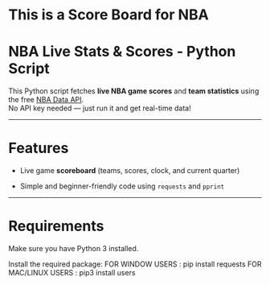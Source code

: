 # This is a Score Board for NBA #

#  NBA Live Stats & Scores - Python Script

This Python script fetches **live NBA game scores** and **team statistics** using the free [NBA Data API](https://data.nba.net/).  
No API key needed — just run it and get real-time data!

---

# Features

-  Live game **scoreboard** (teams, scores, clock, and current quarter)

-  Simple and beginner-friendly code using `requests` and `pprint`

---

# Requirements

Make sure you have Python 3 installed.

Install the required package:
FOR WINDOW USERS : pip install requests
FOR MAC/LINUX USERS : pip3 install users

